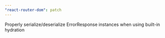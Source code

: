 ```yaml
---
"react-router-dom": patch
---
```


Properly serialize/deserialize ErrorResponse instances when using built-in hydration
